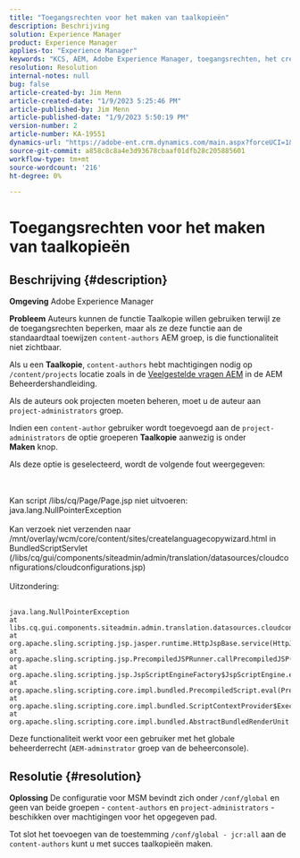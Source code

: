 ```yaml
---
title: "Toegangsrechten voor het maken van taalkopieën"
description: Beschrijving
solution: Experience Manager
product: Experience Manager
applies-to: "Experience Manager"
keywords: "KCS, AEM, Adobe Experience Manager, toegangsrechten, het creëren van taalexemplaar, het oplossen van problemen"
resolution: Resolution
internal-notes: null
bug: false
article-created-by: Jim Menn
article-created-date: "1/9/2023 5:25:46 PM"
article-published-by: Jim Menn
article-published-date: "1/9/2023 5:50:19 PM"
version-number: 2
article-number: KA-19551
dynamics-url: "https://adobe-ent.crm.dynamics.com/main.aspx?forceUCI=1&pagetype=entityrecord&etn=knowledgearticle&id=0da55ba1-4290-ed11-aad1-6045bd0067ea"
source-git-commit: a858c8c8a4e3d93678cbaaf01dfb28c205885601
workflow-type: tm+mt
source-wordcount: '216'
ht-degree: 0%

---
```


# Toegangsrechten voor het maken van taalkopieën

## Beschrijving {#description}


<b>Omgeving</b>
Adobe Experience Manager

<b>Probleem</b>
Auteurs kunnen de functie Taalkopie willen gebruiken terwijl ze de toegangsrechten beperken, maar als ze deze functie aan de standaardtaal toewijzen `content-authors` AEM groep, is die functionaliteit niet zichtbaar.

Als u een <b>Taalkopie</b>, `content-authors` hebt machtigingen nodig op `/content/projects` locatie zoals in de [Veelgestelde vragen AEM](https://experienceleague.adobe.com/docs/experience-manager-65/administering/introduction/aem-faqs.html?lang=en) in de AEM Beheerdershandleiding.

Als de auteurs ook projecten moeten beheren, moet u de auteur aan `project-administrators` groep.

Indien een `content-author` gebruiker wordt toegevoegd aan de `project-administrators` de optie groeperen <b>Taalkopie</b> aanwezig is onder <b>Maken</b> knop.

Als deze optie is geselecteerd, wordt de volgende fout weergegeven:


<br><br>Kan script /libs/cq/Page/Page.jsp niet uitvoeren: java.lang.NullPointerException<br><br>
Kan verzoek niet verzenden naar /mnt/overlay/wcm/core/content/sites/createlanguagecopywizard.html in BundledScriptServlet (/libs/cq/gui/components/siteadmin/admin/translation/datasources/cloudconfigurations/cloudconfigurations.jsp)
<br><br>Uitzondering:<br><br>

```
java.lang.NullPointerException
at libs.cq.gui.components.siteadmin.admin.translation.datasources.cloudconfigurations.cloudconfigurations__002e__jsp._jspService(cloudconfigurations__002e__jsp.java:183)
at org.apache.sling.scripting.jsp.jasper.runtime.HttpJspBase.service(HttpJspBase.java:70)
at org.apache.sling.scripting.jsp.PrecompiledJSPRunner.callPrecompiledJSP(PrecompiledJSPRunner.java:72)
at org.apache.sling.scripting.jsp.JspScriptEngineFactory$JspScriptEngine.eval(JspScriptEngineFactory.java:583)
at org.apache.sling.scripting.core.impl.bundled.PrecompiledScript.eval(PrecompiledScript.java:56)
at org.apache.sling.scripting.core.impl.bundled.ScriptContextProvider$ExecutableContext.eval(ScriptContextProvider.java:170)
at org.apache.sling.scripting.core.impl.bundled.AbstractBundledRenderUnit.eval(AbstractBundledRenderUnit.java:135)
```




Deze functionaliteit werkt voor een gebruiker met het globale beheerderrecht (`AEM-adminstrator` groep van de beheerconsole).


## Resolutie {#resolution}


<b>Oplossing</b>
De configuratie voor MSM bevindt zich onder `/conf/global` en geen van beide groepen - `content-authors` en `project-administrators` - beschikken over machtigingen voor het opgegeven pad.

Tot slot het toevoegen van de toestemming `/conf/global - jcr:all` aan de `content-authors` kunt u met succes taalkopieën maken.
